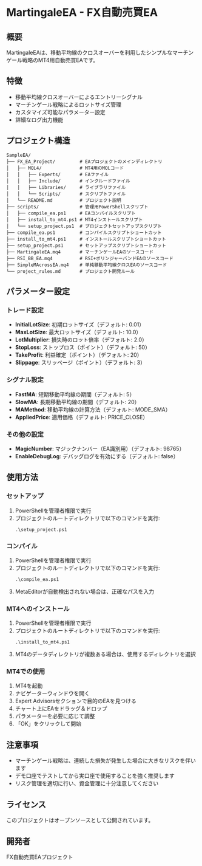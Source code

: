 # MartingaleEA - FX自動売買EA

## 概要
MartingaleEAは、移動平均線のクロスオーバーを利用したシンプルなマーチンゲール戦略のMT4用自動売買EAです。

## 特徴
- 移動平均線クロスオーバーによるエントリーシグナル
- マーチンゲール戦略によるロットサイズ管理
- カスタマイズ可能なパラメーター設定
- 詳細なログ出力機能

## プロジェクト構造
```
SampleEA/
├── FX_EA_Project/         # EAプロジェクトのメインディレクトリ
│   ├── MQL4/              # MT4用のMQLコード
│   │   ├── Experts/       # EAファイル
│   │   ├── Include/       # インクルードファイル
│   │   ├── Libraries/     # ライブラリファイル
│   │   └── Scripts/       # スクリプトファイル
│   └── README.md          # プロジェクト説明
├── scripts/               # 管理用PowerShellスクリプト
│   ├── compile_ea.ps1     # EAコンパイルスクリプト
│   ├── install_to_mt4.ps1 # MT4インストールスクリプト
│   └── setup_project.ps1  # プロジェクトセットアップスクリプト
├── compile_ea.ps1         # コンパイルスクリプトショートカット
├── install_to_mt4.ps1     # インストールスクリプトショートカット
├── setup_project.ps1      # セットアップスクリプトショートカット
├── MartingaleEA.mq4       # マーチンゲールEAのソースコード
├── RSI_BB_EA.mq4          # RSI+ボリンジャーバンドEAのソースコード
├── SimpleMAcrossEA.mq4    # 単純移動平均線クロスEAのソースコード
└── project_rules.md       # プロジェクト開発ルール
```

## パラメーター設定

### トレード設定
- **InitialLotSize**: 初期ロットサイズ（デフォルト: 0.01）
- **MaxLotSize**: 最大ロットサイズ（デフォルト: 10.0）
- **LotMultiplier**: 損失時のロット倍率（デフォルト: 2.0）
- **StopLoss**: ストップロス（ポイント）（デフォルト: 50）
- **TakeProfit**: 利益確定（ポイント）（デフォルト: 20）
- **Slippage**: スリッページ（ポイント）（デフォルト: 3）

### シグナル設定
- **FastMA**: 短期移動平均線の期間（デフォルト: 5）
- **SlowMA**: 長期移動平均線の期間（デフォルト: 20）
- **MAMethod**: 移動平均線の計算方法（デフォルト: MODE_SMA）
- **AppliedPrice**: 適用価格（デフォルト: PRICE_CLOSE）

### その他の設定
- **MagicNumber**: マジックナンバー（EA識別用）（デフォルト: 98765）
- **EnableDebugLog**: デバッグログを有効にする（デフォルト: false）

## 使用方法

### セットアップ
1. PowerShellを管理者権限で実行
2. プロジェクトのルートディレクトリで以下のコマンドを実行:
   ```
   .\setup_project.ps1
   ```

### コンパイル
1. PowerShellを管理者権限で実行
2. プロジェクトのルートディレクトリで以下のコマンドを実行:
   ```
   .\compile_ea.ps1
   ```
3. MetaEditorが自動検出されない場合は、正確なパスを入力

### MT4へのインストール
1. PowerShellを管理者権限で実行
2. プロジェクトのルートディレクトリで以下のコマンドを実行:
   ```
   .\install_to_mt4.ps1
   ```
3. MT4のデータディレクトリが複数ある場合は、使用するディレクトリを選択

### MT4での使用
1. MT4を起動
2. ナビゲーターウィンドウを開く
3. Expert Advisorsセクションで目的のEAを見つける
4. チャート上にEAをドラッグ＆ドロップ
5. パラメーターを必要に応じて調整
6. 「OK」をクリックして開始

## 注意事項
- マーチンゲール戦略は、連続した損失が発生した場合に大きなリスクを伴います
- デモ口座でテストしてから実口座で使用することを強く推奨します
- リスク管理を適切に行い、資金管理に十分注意してください

## ライセンス
このプロジェクトはオープンソースとして公開されています。

## 開発者
FX自動売買EAプロジェクト

